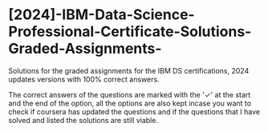 # [2024]-IBM-Data-Science-Professional-Certificate-Solutions-Graded-Assignments-
Solutions for the graded assignments for the IBM DS certifications, 2024 updates versions with 100% correct answers.

The correct answers of the questions are marked with the '✓' at the start and the end of the option, all the options are also kept incase you want to check if coursera has updated the questions and if the questions that I have solved and listed the solutions are still viable.
